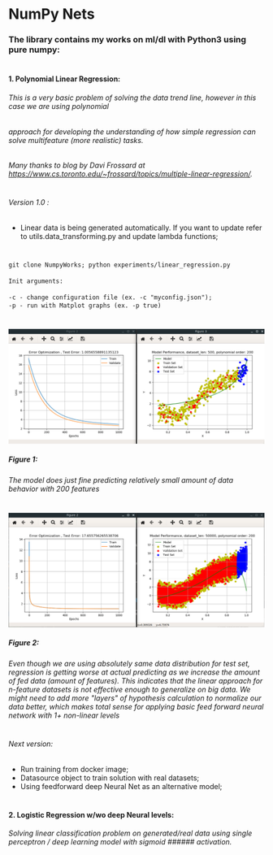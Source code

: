 # NumPy Nets

### The library contains my works on ml/dl with Python3 using pure numpy:
#
#

#### 1. Polynomial Linear Regression:

###### This is a very basic problem of solving the data trend line, however in this case we are using polynomial 
###### approach for developing the understanding of how simple regression can solve multifeature (more realistic) tasks. 
###### Many thanks to blog by Davi Frossard at https://www.cs.toronto.edu/~frossard/topics/multiple-linear-regression/. 
#
###### Version 1.0 :

- Linear data is being generated automatically. If you want to update refer to utils.data_transforming.py
and update lambda functions;
#

    git clone NumpyWorks; python experiments/linear_regression.py
    
    Init arguments:
    
    -c - change configuration file (ex. -c "myconfig.json");
    -p - run with Matplot graphs (ex. -p true)       

#
![alt text](https://github.com/space1panda/NumpyWorks/blob/master/assets/model_small.png)
##### Figure 1: 
*The model does just fine predicting relatively small amount of data behavior with 200 features*
#


![alt text](https://github.com/space1panda/NumpyWorks/blob/master/assets/model_big.png)
##### Figure 2: 
*Even though we are using absolutely same data distribution for test set, regression is getting worse at actual predicting as we increase the amount of fed data (amount of features).* 
*This indicates that the linear approach for n-feature datasets is not effective enough to generalize on big data. We might need to add more "layers" of hypothesis calculation to normalize our data better, which makes total sense for applying basic feed forward neural network with 1+ non-linear levels*

#
###### Next version:

- Run training from docker image;
- Datasource object to train solution with real datasets;
- Using feedforward deep Neural Net as an alternative model;
#
#

#### 2. Logistic Regression w/wo deep Neural levels:

###### Solving linear classification problem on generated/real data using single perceptron / deep learning model with sigmoid ###### activation.

